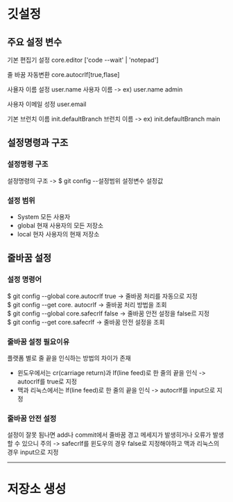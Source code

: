 <h1>깃설정</h1>

## 주요 설정 변수
<p>기본 편집기 설정 core.editor ['code --wait' | 'notepad']</p> 
<p>줄 바꿈 자동변환 core.autocrlf[true,flase]</p>
<p>사욜자 이름 설정 user.name 사용자 이름 -> ex) user.name admin</p>  
<p>사용자 이메일 성정 user.email</p>  
<p>기본 브런치 이름 init.defaultBranch 브런치 이름 -> ex) init.defaultBranch main</p>

## 설정명령과 구조

### 설정명령 구조
설정명령의 구조 -> $ git config --설정범위 설정변수 설정값

### 설정 범위
- System 모든 사용자
- global 현재 사용자의 모든 저장소
- local 현자 사용자의 현재 저장소


## 줄바꿈 설정

### 설정 명령어
$ git config --global core.autocrlf true -> 줄바꿈 처리를 자동으로 지정  
$ git config --get core. autocrlf -> 줄바꿈 처리 방법을 조회  
$ git config --global core.safecrlf false -> 줄바꿈 안전 설정을 false르 지정  
$ git config --get core.safecrlf -> 줄바꿈 안전 설정을 조회

### 줄바꿈 설정 필요이유
플랫폼 별로 줄 끝을 인식하는 방법의 차이가 존재
- 윈도우에서는 cr(carriage return)과 lf(line feed)로 한 줄의 끝을 인식 -> autocrlf를 true로 지정
- 맥과 리눅스에서는 lf(line feed)로 한 줄의 끝을 인식 -> autocrlf를 input으로 지정

### 줄바꿈 안전 설정
설정이 잘못 됨나면 add나 commit에서 줄바꿈 경고 메세지가 발생히거나 오류가 발생 할 수 있으니 주의 -> safecrlf를 윈도우의 경우 false로 지정해야하고 맥과 리눅스의 경우 input으로 지정
<hr>

# 저장소 생성
